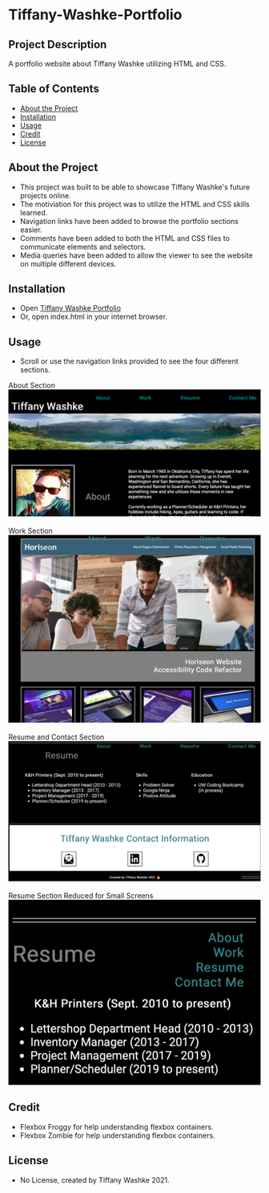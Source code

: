 # Tiffany-Washke-Portfolio

## Project Description

A portfolio website about Tiffany Washke utilizing HTML and CSS. 

## Table of Contents 

- [About the Project](#about-the-project)
- [Installation](#installation)
- [Usage](#usage)
- [Credit](#credit)
- [License](#license)

## About the Project

- This project was built to be able to showcase Tiffany Washke's future projects online.
- The motiviation for this project was to utilize the HTML and CSS skills learned.
- Navigation links have been added to browse the portfolio sections easier.
- Comments have been added to both the HTML and CSS files to communicate elements and selectors.
- Media queries have been added to allow the viewer to see the website on multiple different devices.

## Installation

- Open [Tiffany Washke Portfolio](https://twashke.github.io/Tiffany-Washke-Portfolio/) 
- Or, open index.html in your internet browser.

## Usage

- Scroll or use the navigation links provided to see the four different sections.

About Section \
![About section screenshot](assets/img/about.png) \
\
Work Section \
![Work section screenshot](assets/img/work.png) \
\
Resume and Contact Section \
![Resume and Contact section screenshot](assets/img/resume_contact_footer.png) \
\
Resume Section Reduced for Small Screens \
![Resume Small Screen Capture](assets/img/small_screen.png)

## Credit

- Flexbox Froggy for help understanding flexbox containers.
- Flexbox Zombie for help understanding flexbox containers.

## License

- No License, created by Tiffany Washke 2021.